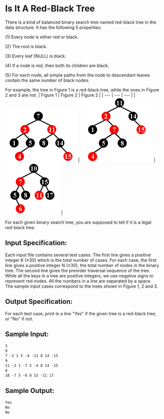 # Is It A Red-Black Tree
There is a kind of balanced binary search tree named red-black tree in the data structure. It has the following 5 properties:

(1) Every node is either red or black.

(2) The root is black.

(3) Every leaf (NULL) is black.

(4) If a node is red, then both its children are black.

(5) For each node, all simple paths from the node to descendant leaves contain the same number of black nodes.

For example, the tree in Figure 1 is a red-black tree, while the ones in Figure 2 and 3 are not.
| Figure 1 | Figure 2 | Figure 2 |
| --- | --- | --- |
| ![image](https://github.com/novel2430/ZJU-2023-FDS/blob/main/ZJUFDS_2023_P2/Is-It-A-Red-Black-Tree/001.jpg?raw=true) | ![image](https://github.com/novel2430/ZJU-2023-FDS/blob/main/ZJUFDS_2023_P2/Is-It-A-Red-Black-Tree/002.jpg?raw=true) | ![image](https://github.com/novel2430/ZJU-2023-FDS/blob/main/ZJUFDS_2023_P2/Is-It-A-Red-Black-Tree/003.jpg?raw=true) |

For each given binary search tree, you are supposed to tell if it is a legal red-black tree.
## Input Specification:
Each input file contains several test cases. The first line gives a positive integer K (≤30) which is the total number of cases. For each case, the first line gives a positive integer N (≤30), the total number of nodes in the binary tree. The second line gives the preorder traversal sequence of the tree. While all the keys in a tree are positive integers, we use negative signs to represent red nodes. All the numbers in a line are separated by a space. The sample input cases correspond to the trees shown in Figure 1, 2 and 3.
## Output Specification:
For each test case, print in a line "Yes" if the given tree is a red-black tree, or "No" if not.
## Sample Input:
```
3
9
7 -2 1 5 -4 -11 8 14 -15
9
11 -2 1 -7 5 -4 8 14 -15
8
10 -7 5 -6 8 15 -11 17
```
## Sample Output:
```
Yes
No
No
```
